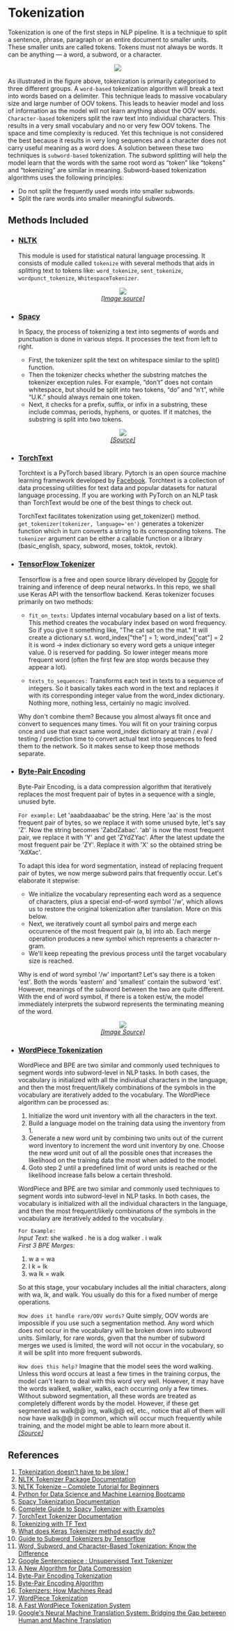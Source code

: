 # Tokenization

Tokenization is one of the first steps in NLP pipeline.
It is a technique to split a sentence, phrase, paragraph or an entire document to smaller units.
These smaller units are called tokens. Tokens must not always be words. It can be anything — 
a word, a subword, or a character.

<p align="center">
    <img src="./../Assets/tokenization/tokenization.jpg"><br/>
<p/>

As illustrated in the figure above, tokenization is primarily categorised to three different groups.
A `word-based` tokenization algorithm will break a text into words based on a delimiter. This technique leads
to massive vocabulary size and large number of OOV tokens. This leads to heavier model and loss of information
as the model will not learn anything about the OOV words. `Character-based` tokenizers split the raw text into
individual characters. This results in a very small vocabulary and no or very few OOV tokens. The space and time
complexity is reduced. Yet this technique is not considered the best because it results in very long sequences and
a character does not carry useful meaning as a word does. A solution between these two techniques is `subword-based`
tokenization. The subword splitting will help the model learn that the words with the same root word as “token” like
“tokens” and “tokenizing” are similar in meaning. Subword-based tokenization algorithms uses the following principles:

- Do not split the frequently used words into smaller subwords.
- Split the rare words into smaller meaningful subwords.

## Methods Included

- ### [NLTK](https://github.com/arunism/NLP-Fundamentals/blob/master/Tokenization/nltk.ipynb)
    
    This module is used for statistical natural language processing. It consists of module called `tokenize`
    with several methods that aids in splitting text to tokens like: `word_tokenize`, `sent_tokenize`,
    `wordpunct_tokenize`, `WhitespaceTokenizer`.

    <p align="center">
        <img src="./../Assets/tokenization/nltk.jpg"><br/>
        <a href="https://udemy.com/course/python-for-data-science-and-machine-learning-bootcamp"><i>[Image source]</i><a/>
    <p/>


- ### [Spacy](https://github.com/arunism/NLP-Fundamentals/blob/master/Tokenization/spacy.ipynb)
    
    In Spacy, the process of tokenizing a text into segments of words and punctuation is done in various steps.
    It processes the text from left to right.

    - First, the tokenizer split the text on whitespace similar to the split() function.
    - Then the tokenizer checks whether the substring matches the tokenizer exception rules. For example,
      “don’t” does not contain whitespace, but should be split into two tokens, “do” and “n’t”, while “U.K.”
      should always remain one token.
    - Next, it checks for a prefix, suffix, or infix in a substring, these include commas, periods, hyphens, or quotes.
      If it matches, the substring is split into two tokens.

    <p align="center">
      <img src="./../Assets/tokenization/spacy.jpg"><br/>
      <a href="https://machinelearningknowledge.ai/complete-guide-to-spacy-tokenizer-with-examples/"><i>[Source]</i><a/>
    <p/>


- ### [TorchText](https://github.com/arunism/NLP-Fundamentals/blob/master/Tokenization/torchtext.ipynb)
    
    Torchtext is a PyTorch based library. Pytorch is an open source machine learning framework developed by
    [Facebook](https://github.com/facebook). Torchtext is a collection of data processing utilities for text data and
    popular datasets for natural language processing. If you are working with PyTorch on an NLP task than TorchText
    would be one of the best things to check out.

    TorchText facilitates tokenization using get_tokenizer() method. `get_tokenizer(tokenizer, language='en')`
    generates a tokenizer function which in turn converts a string to its corresponding tokens. The `tokenizer`
    argument can be either a callable function or a library (basic_english, spacy, subword, moses, toktok, revtok).


- ### [TensorFlow Tokenizer](https://github.com/arunism/NLP-Fundamentals/blob/master/Tokenization/tensorflow.ipynb)
    
    Tensorflow is a free and open source library developed by [Google](https://github.com/google) for training
    and inference of deep neural networks. In this repo, we shall use Keras API with the tensorflow backend.
    Keras tokenizer focuses primarily on two methods:

    - `fit_on_texts:` Updates internal vocabulary based on a list of texts. This method creates the vocabulary index
      based on word frequency. So if you give it something like, "The cat sat on the mat." It will create a dictionary
      s.t. word_index["the"] = 1; word_index["cat"] = 2 it is word -> index dictionary so every word gets a unique
      integer value. 0 is reserved for padding. So lower integer means more frequent word (often the first few are
      stop words because they appear a lot).

    - `texts_to_sequences:` Transforms each text in texts to a sequence of integers. So it basically takes each word
      in the text and replaces it with its corresponding integer value from the word_index dictionary. Nothing more,
      nothing less, certainly no magic involved.

    Why don't combine them? Because you almost always fit once and convert to sequences many times. You will fit on
    your training corpus once and use that exact same word_index dictionary at train / eval / testing / prediction time
    to convert actual text into sequences to feed them to the network. So it makes sense to keep those methods separate.


- ### [Byte-Pair Encoding](https://github.com/arunism/NLP-Fundamentals/blob/master/Tokenization/bpe.ipynb)
    
    Byte-Pair Encoding, is a data compression algorithm that iteratively replaces the most frequent pair of bytes 
    in a sequence with a single, unused byte.

    `For example:` Let 'aaabdaaabac' be the string. Here 'aa' is the most frequent pair of bytes, so we replace it
    with some unused byte, let's say 'Z'. Now the string becomes 'ZabdZabac'. 'ab' is now the most frequent pair,
    we replace it with 'Y' and get 'ZYdZYac'. After the latest update the most frequent pair be 'ZY'. Replace it with
    'X' so the obtained string be 'XdXac'.

    To adapt this idea for word segmentation, instead of replacing frequent pair of bytes, we now merge
    subword pairs that frequently occur. Let's elaborate it stepwise:

    - We initialize the vocabulary representing each word as a sequence of characters, plus a special end-of-word
      symbol '/w', which allows us to restore the original tokenization after translation. More on this below.
    - Next, we iteratively count all symbol pairs and merge each occurrence of the most frequent pair (a, b) into ab.
      Each merge operation produces a new symbol which represents a character n-gram.
    - We'll keep repeating the previous process until the target vocabulary size is reached.

    Why is end of word symbol '/w' important? Let's say there is a token 'est'. Both the words 'eastern' and 'smallest'
    contain the subword 'est'. However, meanings of the subword between the two are quite different. With the
    end of word symbol, if there is a token est/w, the model immediately interprets the subword represents the
    terminating meaning of the word.

    <p align="center">
      <img src="./../Assets/tokenization/bpe.jpg"><br/>
      <a href="https://www.computer.org/csdl/journal/tb/2020/05/08678449/1nJsrGwiJqg"><i>[Image Source]</i><a/>
    <p/>


- ### [WordPiece Tokenization](https://github.com/arunism/NLP-Fundamentals/blob/master/Tokenization/wordpiece.ipynb)
    
    WordPiece and BPE are two similar and commonly used techniques to segment words into subword-level in NLP tasks.
    In both cases, the vocabulary is initialized with all the individual characters in the language, and then the
    most frequent/likely combinations of the symbols in the vocabulary are iteratively added to the vocabulary.
    The WordPiece algorithm can be processed as:

    1. Initialize the word unit inventory with all the characters in the text.
    2. Build a language model on the training data using the inventory from 1.
    3. Generate a new word unit by combining two units out of the current word inventory to increment the word unit
       inventory by one. Choose the new word unit out of all the possible ones that increases the likelihood on the
       training data the most when added to the model.
    4. Goto step 2 until a predefined limit of word units is reached or the likelihood increase falls below a
       certain threshold.

    WordPiece and BPE are two similar and commonly used techniques to segment words into subword-level in NLP tasks.
    In both cases, the vocabulary is initialized with all the individual characters in the language, and then the
    most frequent/likely combinations of the symbols in the vocabulary are iteratively added to the vocabulary.

    `For Example:`<br/>
    *Input Text:* she walked . he is a dog walker . i walk <br/>
    *First 3 BPE Merges:*
    1. w a = wa
    2. l k = lk
    3. wa lk = walk

    So at this stage, your vocabulary includes all the initial characters, along with wa, lk, and walk.
    You usually do this for a fixed number of merge operations.

    `How does it handle rare/OOV words?` Quite simply, OOV words are impossible if you use such a segmentation method.
    Any word which does not occur in the vocabulary will be broken down into subword units. Similarly, for rare words,
    given that the number of subword merges we used is limited, the word will not occur in the vocabulary, so it will
    be split into more frequent subwords.

    `How does this help?` Imagine that the model sees the word walking. Unless this word occurs at least a few times
    in the training corpus, the model can't learn to deal with this word very well. However, it may have the words
    walked, walker, walks, each occurring only a few times. Without subword segmentation, all these words are
    treated as completely different words by the model. However, if these get segmented as walk@@ ing, walk@@ ed,
    etc., notice that all of them will now have walk@@ in common, which will occur much frequently while training,
    and the model might be able to learn more about it.
    <br/>
    *[[Source]](https://stackoverflow.com/questions/55382596/how-is-wordpiece-tokenization-helpful-to-effectively-deal-with-rare-words-proble/55416944#55416944)*


## References

1. [Tokenization doesn't have to be slow !](https://notebook.community/huggingface/pytorch-transformers/notebooks/01-training-tokenizers)
2. [NLTK Tokenizer Package Documentation](https://www.nltk.org/api/nltk.tokenize.html)
3. [NLTK Tokenize – Complete Tutorial for Beginners](https://machinelearningknowledge.ai/nltk-tokenizer-tutorial-with-word_tokenize-sent_tokenize-whitespacetokenizer-wordpuncttokenizer/)
4. [Python for Data Science and Machine Learning Bootcamp](https://www.udemy.com/course/python-for-data-science-and-machine-learning-bootcamp/)
5. [Spacy Tokenization Documentation](https://spacy.io/usage/linguistic-features#tokenization)
6. [Complete Guide to Spacy Tokenizer with Examples](https://machinelearningknowledge.ai/complete-guide-to-spacy-tokenizer-with-examples/)
7. [TorchText Tokenizer Documentation](https://pytorch.org/text/stable/data_utils.html)
8. [Tokenizing with TF Text](https://www.tensorflow.org/text/guide/tokenizers)
9. [What does Keras Tokenizer method exactly do?](https://stackoverflow.com/questions/51956000/what-does-keras-tokenizer-method-exactly-do)
10. [Guide to Subword Tokenizers by Tensorflow](https://www.tensorflow.org/text/guide/subwords_tokenizer)
11. [Word, Subword, and Character-Based Tokenization: Know the Difference](https://towardsdatascience.com/word-subword-and-character-based-tokenization-know-the-difference-ea0976b64e17)
12. [Google Sentencepiece : Unsupervised Text Tokenizer](https://github.com/google/sentencepiece)
13. [A New Algorithm for Data Compression](https://www.derczynski.com/papers/archive/BPE_Gage.pdf)
14. [Byte-Pair Encoding Tokenization](https://huggingface.co/course/chapter6/5)
15. [Byte-Pair Encoding Algorithm](https://leimao.github.io/blog/Byte-Pair-Encoding/)
16. [Tokenizers: How Machines Read](https://blog.floydhub.com/tokenization-nlp/)
17. [WordPiece Tokenization](https://huggingface.co/course/chapter6/6)
18. [A Fast WordPiece Tokenization System](https://ai.googleblog.com/2021/12/a-fast-wordpiece-tokenization-system.html)
19. [Google's Neural Machine Translation System: Bridging the Gap between Human and Machine Translation](https://arxiv.org/abs/1609.08144v2)
